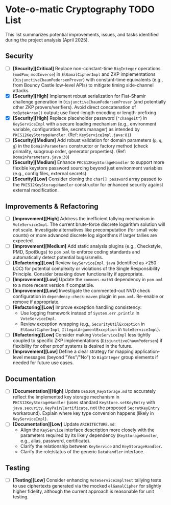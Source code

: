 # Vote-o-matic Cryptography TODO List

This list summarizes potential improvements, issues, and tasks identified during the project analysis (April 2025).

## Security

-   [ ] **[Security][Critical]** Replace non-constant-time `BigInteger` operations (`modPow`, `modInverse`) in `ElGamalCipherImpl` and ZKP implementations (`DisjunctiveChaumPedersenProver`) with constant-time equivalents (e.g., from Bouncy Castle low-level APIs) to mitigate timing side-channel attacks.
-   [x] **[Security][High]** Implement robust serialization for Fiat-Shamir challenge generation in `DisjunctiveChaumPedersenProver` (and potentially other ZKP provers/verifiers). Avoid direct concatenation of `toByteArray()` output; use fixed-length encoding or length-prefixing.
-   [x] **[Security][High]** Replace placeholder password (`"changeit"`) in `KeyServiceImpl` with a secure loading mechanism (e.g., environment variable, configuration file, secrets manager) as intended by `PKCS12KeyStorageHandler`. (Ref: `KeyServiceImpl.java:81`)
-   [ ] **[Security][Medium]** Add robust validation for domain parameters (`p`, `q`, `g`) in the `DomainParameters` constructor or factory method (check primality, subgroup order, generator properties). (Ref: `DomainParameters.java:30`)
-   [ ] **[Security][Medium]** Enhance `PKCS12KeyStorageHandler` to support more flexible keystore password sourcing beyond just environment variables (e.g., config files, external secrets).
-   [ ] **[Security][Low]** Consider cloning the `char[] password` array passed to the `PKCS12KeyStorageHandler` constructor for enhanced security against external modification.

## Improvements & Refactoring

-   [ ] **[Improvement][High]** Address the inefficient tallying mechanism in `VoteServiceImpl`. The current brute-force discrete logarithm solution will not scale. Investigate alternatives like precomputation (for small vote counts) or more advanced discrete log algorithms if larger tallies are expected.
-   [ ] **[Improvement][Medium]** Add static analysis plugins (e.g., Checkstyle, PMD, SpotBugs) to `pom.xml` to enforce coding standards and automatically detect potential bugs/smells.
-   [ ] **[Refactoring][Low]** Review `KeyServiceImpl.java` (identified as >250 LOC) for potential complexity or violations of the Single Responsibility Principle. Consider breaking down functionality if appropriate.
-   [ ] **[Improvement][Low]** Update the `commons-math3` dependency in `pom.xml` to a more recent version if compatible.
-   [ ] **[Improvement][Low]** Investigate the commented-out NVD check configuration in `dependency-check-maven` plugin in `pom.xml`. Re-enable or remove if appropriate.
-   [ ] **[Refactoring][Low]** Improve exception handling consistency:
    *   Use logging framework instead of `System.err.println` in `VoteServiceImpl`.
    *   Review exception wrapping (e.g., `SecurityUtilException` in `ElGamalCipherImpl`, `IllegalArgumentException` in `VoteServiceImpl`).
-   [ ] **[Refactoring][Low]** Consider making `VoteServiceImpl` less tightly coupled to specific ZKP implementations (`DisjunctiveChaumPedersen`) if flexibility for other proof systems is desired in the future.
-   [ ] **[Improvement][Low]** Define a clear strategy for mapping application-level messages (beyond "Yes"/"No") to `BigInteger` group elements if needed for future use cases.

## Documentation

-   [ ] **[Documentation][High]** Update `DESIGN_KeyStorage.md` to accurately reflect the implemented key storage mechanism in `PKCS12KeyStorageHandler` (uses standard `KeyStore.setKeyEntry` with `java.security.KeyPair`/`Certificate`, not the proposed `SecretKeyEntry` workaround). Explain where key type conversion happens (likely in `KeyServiceImpl`).
-   [ ] **[Documentation][Low]** Update `ARCHITECTURE.md`:
    *   Align the `KeyService` interface description more closely with the parameters required by its likely dependency (`KeyStorageHandler`, e.g., alias, password, certificate).
    *   Clarify the relationship between `KeyService` and `KeyStorageHandler`.
    *   Clarify the role/status of the generic `DataHandler` interface.

## Testing

-   [ ] **[Testing][Low]** Consider enhancing `VoteServiceImplTest` tallying tests to use ciphertexts generated via the mocked `elGamalCipher` for slightly higher fidelity, although the current approach is reasonable for unit testing.